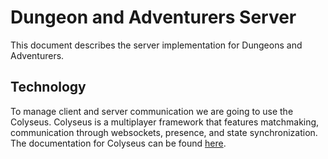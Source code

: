 # Dungeon and Adventurers Server
This document describes the server implementation for Dungeons and Adventurers.

## Technology
To manage client and server communication we are going to use the Colyseus. Colyseus is a multiplayer framework that features matchmaking, communication through websockets, presence, and state synchronization. The documentation for Colyseus can be found [here](https://docs.colyseus.io/colyseus/). 